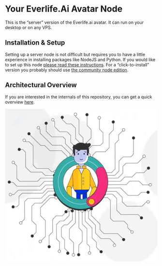 # Your Everlife.Ai Avatar Node

This is the “server” version of the Everlife.ai avatar. It can run on your desktop or on any VPS.

## Installation & Setup

Setting up a server node is not difficult but requires you to have a little experience in installing packages like NodeJS and Python. If you would like to set up this node [please read these instructions](node.md). For a “click-to-install” version you probably should use [the community node edition](https://github.com/everlifeai/everlife-node-releases/releases/).

## Architectural Overview

If you are interested in the internals of this repository, you can get a quick overview [here](dev.md).



![Everlife Avatar](avatar_600x600.png)

